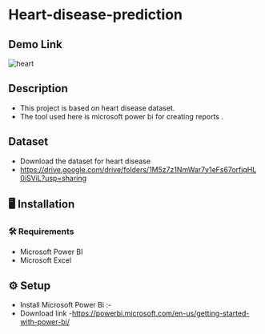 # Heart-disease-prediction

## Demo Link
![heart](https://user-images.githubusercontent.com/89097984/129913139-84a762f3-45d7-48ee-aab0-d416a8b81b67.gif)

## Description
- This  project is based on heart disease dataset.
- The tool used here is microsoft power bi for creating reports .

## Dataset
- Download the dataset for heart disease
- https://drive.google.com/drive/folders/1M5z7z1NmWar7y1eFs67orfjqHL0iSViL?usp=sharing

## :desktop_computer:	Installation

### :hammer_and_wrench: Requirements
* Microsoft Power BI
* Microsoft Excel

## :gear: Setup
- Install Microsoft Power Bi :-
- Download link -https://powerbi.microsoft.com/en-us/getting-started-with-power-bi/

